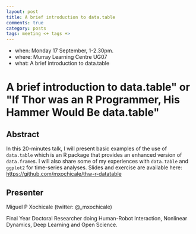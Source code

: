 ```yaml
---
layout: post
title: A brief introduction to data.table
comments: true
category: posts
tags: meeting <+ tags +>
---
```


* when: Monday 17 September, 1-2.30pm.
* where: Murray Learning Centre UG07
* what: A brief introduction to data.table

# A brief introduction to data.table" or "If Thor was an R Programmer, His Hammer Would Be data.table"

## Abstract

In this 20-minutes talk, I will present basic examples of the use of
`data.table` which is an R package that provides an enhanced version of
`data.frame`s.  I will also share some of my experiences with `data.table` and
`ggplot2` for time-series analyses.  Slides and exercise are available here:
<https://github.com/mxochicale/thw-r-datatable>

## Presenter

Miguel P Xochicale (twitter: @_mxochicale)

Final Year Doctoral Researcher doing Human-Robot Interaction, Nonlinear
Dynamics, Deep Learning and Open Science.
